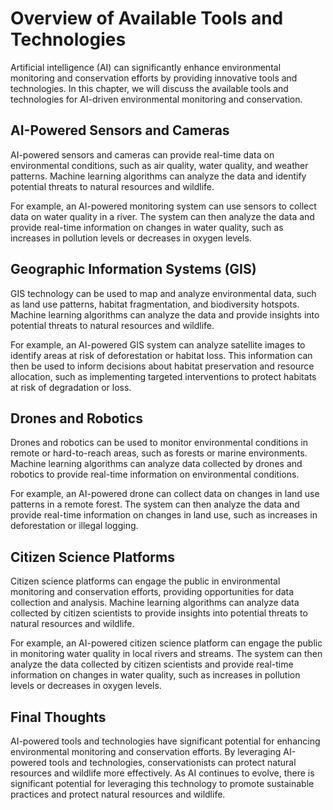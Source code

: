 Overview of Available Tools and Technologies
========================================================================================================================================

Artificial intelligence (AI) can significantly enhance environmental monitoring and conservation efforts by providing innovative tools and technologies. In this chapter, we will discuss the available tools and technologies for AI-driven environmental monitoring and conservation.

AI-Powered Sensors and Cameras
------------------------------

AI-powered sensors and cameras can provide real-time data on environmental conditions, such as air quality, water quality, and weather patterns. Machine learning algorithms can analyze the data and identify potential threats to natural resources and wildlife.

For example, an AI-powered monitoring system can use sensors to collect data on water quality in a river. The system can then analyze the data and provide real-time information on changes in water quality, such as increases in pollution levels or decreases in oxygen levels.

Geographic Information Systems (GIS)
------------------------------------

GIS technology can be used to map and analyze environmental data, such as land use patterns, habitat fragmentation, and biodiversity hotspots. Machine learning algorithms can analyze the data and provide insights into potential threats to natural resources and wildlife.

For example, an AI-powered GIS system can analyze satellite images to identify areas at risk of deforestation or habitat loss. This information can then be used to inform decisions about habitat preservation and resource allocation, such as implementing targeted interventions to protect habitats at risk of degradation or loss.

Drones and Robotics
-------------------

Drones and robotics can be used to monitor environmental conditions in remote or hard-to-reach areas, such as forests or marine environments. Machine learning algorithms can analyze data collected by drones and robotics to provide real-time information on environmental conditions.

For example, an AI-powered drone can collect data on changes in land use patterns in a remote forest. The system can then analyze the data and provide real-time information on changes in land use, such as increases in deforestation or illegal logging.

Citizen Science Platforms
-------------------------

Citizen science platforms can engage the public in environmental monitoring and conservation efforts, providing opportunities for data collection and analysis. Machine learning algorithms can analyze data collected by citizen scientists to provide insights into potential threats to natural resources and wildlife.

For example, an AI-powered citizen science platform can engage the public in monitoring water quality in local rivers and streams. The system can then analyze the data collected by citizen scientists and provide real-time information on changes in water quality, such as increases in pollution levels or decreases in oxygen levels.

Final Thoughts
--------------

AI-powered tools and technologies have significant potential for enhancing environmental monitoring and conservation efforts. By leveraging AI-powered tools and technologies, conservationists can protect natural resources and wildlife more effectively. As AI continues to evolve, there is significant potential for leveraging this technology to promote sustainable practices and protect natural resources and wildlife.
